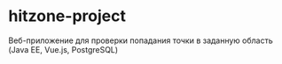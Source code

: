 # hitzone-project
Веб-приложение для проверки попадания точки в заданную область (Java EE, Vue.js, PostgreSQL)
